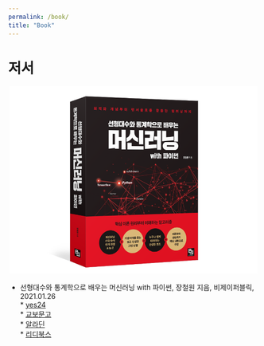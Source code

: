 ```yaml
---
permalink: /book/
title: "Book"
---
```


# 저서  

<center><img src="/assets/images/book/ml_by_la_stat.png" width="500"></center>  

* 선형대수와 통계학으로 배우는 머신러닝 with 파이썬, 장철원 지음, 비제이퍼블릭, 2021.01.26   
      * [yes24](http://www.yes24.com/Product/Goods/97032765?OzSrank=1)   
      * [교보문고](http://www.kyobobook.co.kr/product/detailViewKor.laf?ejkGb=KOR&mallGb=KOR&barcode=9791165920395&orderClick=LAG&Kc=)  
      * [알라딘](https://www.aladin.co.kr/shop/wproduct.aspx?ItemId=262038358)   
      * [리디북스](https://ridibooks.com/books/3780000100?_s=search&_q=%EC%9E%A5%EC%B2%A0%EC%9B%90)
